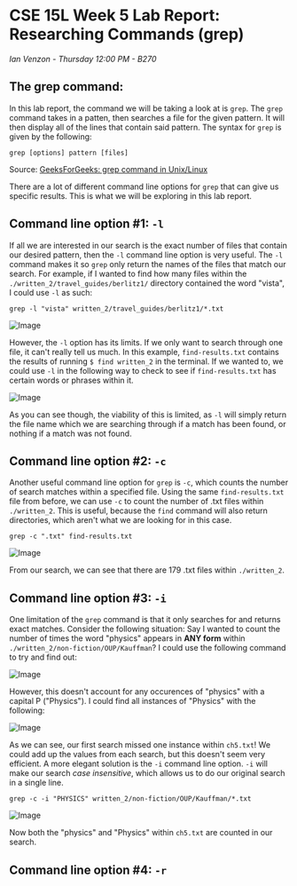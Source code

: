 # CSE 15L Week 5 Lab Report: Researching Commands (grep)

*Ian Venzon - Thursday 12:00 PM - B270*

## The grep command:

In this lab report, the command we will be taking a look at is `grep`. The `grep` command takes in a patten, then searches a file for the given pattern. It will then display all of the lines that contain said pattern. The syntax for `grep` is given by the following:

```
grep [options] pattern [files]
```

Source: [GeeksForGeeks: grep command in Unix/Linux](https://www.geeksforgeeks.org/grep-command-in-unixlinux/)

There are a lot of different command line options for `grep` that can give us specific results. This is what we will be exploring in this lab report.

## Command line option #1: `-l`

If all we are interested in our search is the exact number of files that contain our desired pattern, then the `-l` command line option is very useful. The `-l` command makes it so `grep` only return the names of the files that match our search. For example, if I wanted to find how many files within the `./written_2/travel_guides/berlitz1/` directory contained the word "vista", I could use `-l` as such:

```
grep -l "vista" written_2/travel_guides/berlitz1/*.txt
```

![Image](https://i.imgur.com/3vqe1eN.png)

However, the `-l` option has its limits. If we only want to search through one file, it can't really tell us much. In this example, `find-results.txt` contains the results of running `$ find written_2` in the terminal. If we wanted to, we could use `-l` in the following way to check to see if `find-results.txt` has certain words or phrases within it.

![Image](https://i.imgur.com/N5pPEp8.png)

As you can see though, the viability of this is limited, as `-l` will simply return the file name which we are searching through if a match has been found, or nothing if a match was not found.

## Command line option #2: `-c`

Another useful command line option for `grep` is `-c`, which counts the number of search matches within a specified file. Using the same `find-results.txt` file from before, we can use `-c` to count the number of .txt files within `./written_2`. This is useful, because the `find` command will also return directories, which aren't what we are looking for in this case.

```
grep -c ".txt" find-results.txt
```
![Image](https://i.imgur.com/B2XIrtW.png)

From our search, we can see that there are 179 .txt files within `./written_2`.

## Command line option #3: `-i`

One limitation of the `grep` command is that it only searches for and returns exact matches. Consider the following situation: Say I wanted to count the number of times the word "physics" appears in **ANY form** within `./written_2/non-fiction/OUP/Kauffman`? I could use the following command to try and find out:

![Image](https://i.imgur.com/FJIUdoL.png)

However, this doesn't account for any occurences of "physics" with a capital P ("Physics"). I could find all instances of "Physics" with the following:

![Image](https://i.imgur.com/zDbTdAg.png)

As we can see, our first search missed one instance within `ch5.txt`! We could add up the values from each search, but this doesn't seem very efficient. A more elegant solution is the `-i` command line option. `-i` will make our search *case insensitive*, which allows us to do our original search in a single line.

```
grep -c -i "PHYSICS" written_2/non-fiction/OUP/Kauffman/*.txt
```
![Image](https://i.imgur.com/cfTHYjP.png)

Now both the "physics" and "Physics" within `ch5.txt` are counted in our search.

## Command line option #4: `-r`
